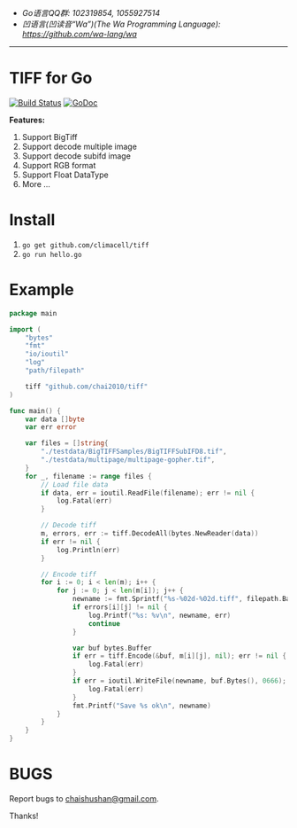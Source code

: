 - *Go语言QQ群: 102319854, 1055927514*
- *凹语言(凹读音“Wa”)(The Wa Programming Language): https://github.com/wa-lang/wa*

----

TIFF for Go
===========

[![Build Status](https://travis-ci.org/chai2010/tiff.svg)](https://travis-ci.org/chai2010/tiff)
[![GoDoc](https://godoc.org/github.com/chai2010/tiff?status.svg)](https://godoc.org/github.com/chai2010/tiff)


**Features:**

1. Support BigTiff
2. Support decode multiple image
3. Support decode subifd image
4. Support RGB format
5. Support Float DataType
6. More ...

Install
=======

1. `go get github.com/climacell/tiff`
2. `go run hello.go`

Example
=======

```Go
package main

import (
	"bytes"
	"fmt"
	"io/ioutil"
	"log"
	"path/filepath"

	tiff "github.com/chai2010/tiff"
)

func main() {
	var data []byte
	var err error

	var files = []string{
		"./testdata/BigTIFFSamples/BigTIFFSubIFD8.tif",
		"./testdata/multipage/multipage-gopher.tif",
	}
	for _, filename := range files {
		// Load file data
		if data, err = ioutil.ReadFile(filename); err != nil {
			log.Fatal(err)
		}

		// Decode tiff
		m, errors, err := tiff.DecodeAll(bytes.NewReader(data))
		if err != nil {
			log.Println(err)
		}

		// Encode tiff
		for i := 0; i < len(m); i++ {
			for j := 0; j < len(m[i]); j++ {
				newname := fmt.Sprintf("%s-%02d-%02d.tiff", filepath.Base(filename), i, j)
				if errors[i][j] != nil {
					log.Printf("%s: %v\n", newname, err)
					continue
				}

				var buf bytes.Buffer
				if err = tiff.Encode(&buf, m[i][j], nil); err != nil {
					log.Fatal(err)
				}
				if err = ioutil.WriteFile(newname, buf.Bytes(), 0666); err != nil {
					log.Fatal(err)
				}
				fmt.Printf("Save %s ok\n", newname)
			}
		}
	}
}
```

BUGS
====

Report bugs to <chaishushan@gmail.com>.

Thanks!

